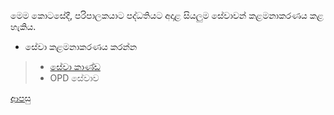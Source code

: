 මෙම කොටසේදී, පරිපාලකයාට පද්ධතියට අදාළ සියලුම සේවාවන් කළමනාකරණය කළ හැකිය.

* සේවා කළමනාකරණය කරන්න
> * [සේවා කාණ්ඩ](https://github.com/hmislk/hmis/wiki/%E0%B7%83%E0%B7%9A%E0%B7%80%E0%B7%8F-%E0%B6%9A%E0%B7%8F%E0%B6%AB%E0%B7%8A%E0%B6%A9)
> * OPD සේවාව

[ආපසු](https://github.com/hmislk/hmis/wiki/%E0%B6%B4%E0%B6%AF%E0%B7%8A%E0%B6%B0%E0%B6%AD%E0%B7%92-%E0%B6%B4%E0%B6%BB%E0%B7%92%E0%B6%B4%E0%B7%8F%E0%B6%BD%E0%B6%B1%E0%B6%BA)